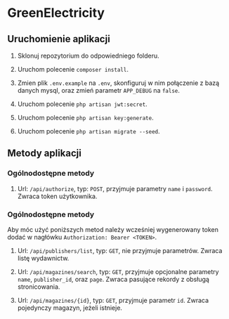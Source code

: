 # GreenElectricity

## Uruchomienie aplikacji

1. Sklonuj repozytorium do odpowiedniego folderu.

2. Uruchom polecenie `composer install`.

3. Zmien plik `.env.example` na `.env`, skonfiguruj w nim połączenie z bazą danych mysql, oraz zmień parametr `APP_DEBUG` na `false`.

4. Uruchom polecenie `php artisan jwt:secret`.

6. Uruchom polecenie `php artisan key:generate`.

7. Uruchom polecenie `php artisan migrate --seed`.

## Metody aplikacji

### Ogólnodostępne metody

1. Url: `/api/authorize`, typ: `POST`, przyjmuje parametry `name` i `password`. Zwraca token użytkownika.

### Ogólnodostępne metody

Aby móc użyć poniższych metod należy wcześniej wygenerowany token dodać w nagłówku `Authorization: Bearer <TOKEN>`.

1. Url: `/api/publishers/list`, typ: `GET`, nie przyjmuje parametrów. Zwraca listę wydawnictw.

2. Url: `/api/magazines/search`, typ: `GET`, przyjmuje opcjonalne parametry `name`, `publisher_id`, oraz `page`. Zwraca pasujące rekordy z obsługą stronicowania.

3. Url: `/api/magazines/{id}`, typ: `GET`, przyjmuje parametr `id`. Zwraca pojedynczy magazyn, jeżeli istnieje.
